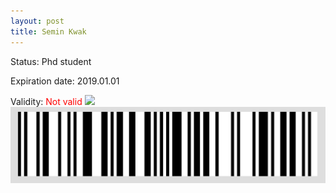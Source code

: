 ```yaml
---
layout: post
title: Semin Kwak
---
```


Status: Phd student

Expiration date: 2019.01.01

Validity: <font color="red"> Not valid</font> 
![](/members/img/Semin_Kwak.png)
![](/members/img/bar.png)
